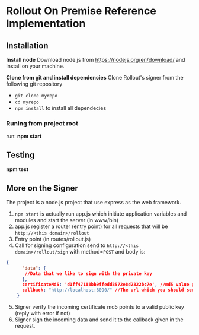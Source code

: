 # Rollout On Premise Reference Implementation
## Installation

**Install node**
Download node.js from https://nodejs.org/en/download/ and install on your machine.

**Clone from git and install dependencies**
Clone Rollout's signer from the following git repository
 - `git clone myrepo`
 - `cd myrepo`
 - `npm install` to install all dependecies

### Runing from project root 
run:
**npm start**

## Testing
**npm test**

## More on the Signer
The project is a node.js project that use express as the web framework.
1. `npm start` is actually run app.js which initiate application variables and modules and start the server (in www/bin)
2. app.js register a router (entry point) for all requests that will be `http://<this domain>/rollout`
3. Entry point (in routes/rollout.js) 
4. Call for signing configuration send to `http://<this domain>/rollout/sign` with method=`POST` and body is: 
```json
{
      "data": {
       //Data that we like to sign with the private key
      },
      certificateMd5: 'd1ff47188bb9ffedd3572e8d2322bc7e', //md5 value generated from running md5 on the certificate registered on rollout dashboard. Ususally act as a key to the private key in a local map.
      callback: "http://localhost:8090/" //The url which you should send the result too.
    }
```
5. Signer verify the incoming certificate md5 points to a valid public key (reply with error if not)
6. Signer sign the incoming data and send it to the callback given in the request.
